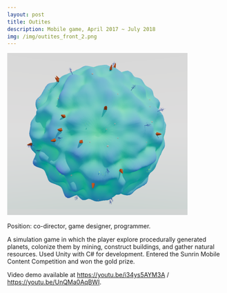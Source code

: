 ```yaml
---
layout: post
title: Outites
description: Mobile game, April 2017 ~ July 2018
img: /img/outites_front_2.png
---
```


![outites_front_2](/img/outites_front_2.png)


Position: co-director, game designer, programmer.


A simulation game in which the player explore procedurally generated planets, colonize them by mining, construct buildings, and gather natural resources. Used Unity with C# for development. Entered the Sunrin Mobile Content Competition and won the gold prize.


Video demo available at https://youtu.be/i34ys5AYM3A / https://youtu.be/UnQMa0AqBWI.
